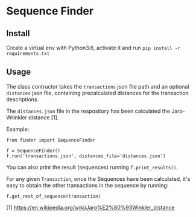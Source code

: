 # Sequence Finder

## Install

Create a virtual env with Python3.6, activate it and run `pip install -r requirements.txt`

## Usage

The class contructor takes the `transactions` json file path and an optional `distances` json file, containing precalculated distances for the transaction descriptions.

The `distances.json` file in the respository has been calculated the Jaro-Wrinkler distance [1].

Example:

```
from finder import SequenceFinder

f = SequenceFinder()
f.run('transactions.json', distances_file='distances.json')
```

You can also print the result (sequences) running `f.print_results()`.

For any given `Transaction`, once the Sequences have been calculated, it's easy to obtain the other transactions in the sequence by running:

```
f.get_rest_of_sequence(transaction)
```


[1] https://en.wikipedia.org/wiki/Jaro%E2%80%93Winkler_distance
